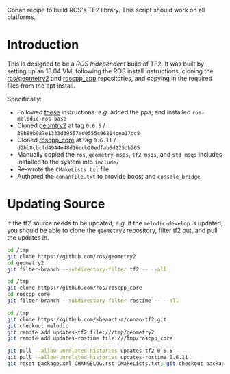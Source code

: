 Conan recipe to build ROS's TF2 library.  This script should work on all platforms.

# Introduction

This is designed to be a _ROS Independent_ build of TF2.  It was built by
setting up an 18.04 VM, following the ROS install instructions, cloning the
[ros/geometry2](https://github.com/ros/geometry2) and
[roscpp_cpp](https://github.com/ros/roscpp_core) repositories, and copying in
the required files from the apt install.

Specifically:
- Followed [these](http://wiki.ros.org/melodic/Installation/Ubuntu) instructions. _e.g._ added the ppa, and installed `ros-melodic-ros-base`
- Cloned [geomtry2](https://github.com/ros/geometry2) at tag `0.6.5` / `39b89b987e1333d39557ad0555c96214cea17dc8`
- Cloned [roscpp_core](https://github.com/ros/roscpp_core) at tag `0.6.11` / `d2bb8cbcfd4944e48d16cdb20edfab5d225db265`
- Manually copied the `ros`, `geometry_msgs`, `tf2_msgs`, and `std_msgs` includes installed to the system into `include/`
- Re-wrote the `CMakeLists.txt` file
- Authored the `conanfile.txt` to provide boost and `console_bridge`

# Updating Source

If the tf2 source needs to be updated, _e.g._ if the `melodic-develop` is updated, you should be able to clone the `geometry2` repository, filter tf2 out, and pull the updates in.

```sh
cd /tmp
git clone https://github.com/ros/geometry2
cd geometry2
git filter-branch --subdirectory-filter tf2 -- --all

cd /tmp
git clone https://github.com/ros/roscpp_core
cd roscpp_core
git filter-branch --subdirectory-filter rostime -- --all

cd /tmp
git clone https://github.com/kheaactua/conan-tf2.git
git checkout melodic
git remote add updates-tf2 file:///tmp/geometry2
git remote add updates-rostime file:///tmp/roscpp_core

git pull --allow-unrelated-histories updates-tf2 0.6.5
git pull --allow-unrelated-histories updates-rostime 0.6.11
git reset package.xml CHANGELOG.rst CMakeLists.txt; git checkout package.xml CHANGELOG.rst CMakeLists.txt
```
